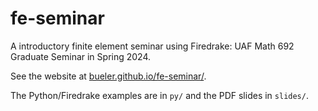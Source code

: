 # fe-seminar

A introductory finite element seminar using Firedrake: UAF Math 692 Graduate Seminar in Spring 2024.

See the website at [bueler.github.io/fe-seminar/](https://bueler.github.io/fe-seminar/).

The Python/Firedrake examples are in `py/` and the PDF slides in `slides/`.

